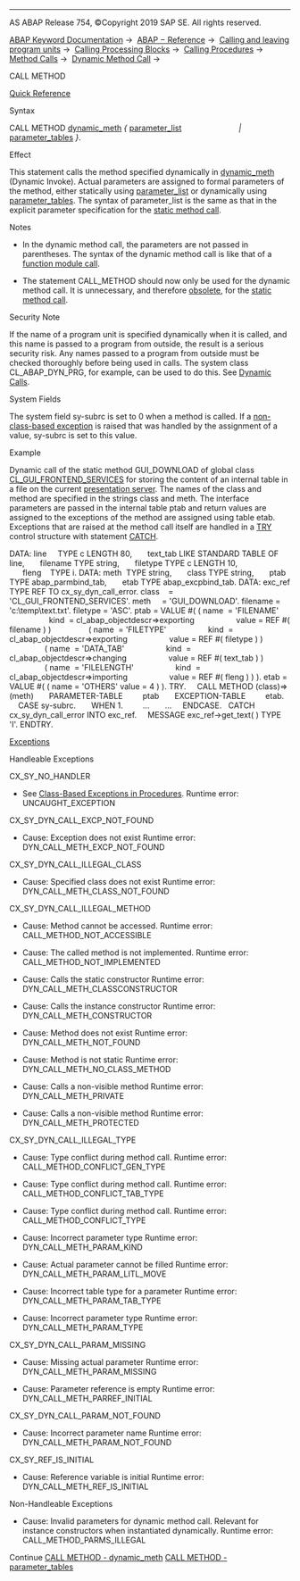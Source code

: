   

* * *

AS ABAP Release 754, ©Copyright 2019 SAP SE. All rights reserved.

[ABAP Keyword Documentation](javascript:call_link\('abenabap.htm'\)) →  [ABAP − Reference](javascript:call_link\('abenabap_reference.htm'\)) →  [Calling and leaving program units](javascript:call_link\('abenabap_execution.htm'\)) →  [Calling Processing Blocks](javascript:call_link\('abencall_processing_blocks.htm'\)) →  [Calling Procedures](javascript:call_link\('abencall_procedures.htm'\)) →  [Method Calls](javascript:call_link\('abenmethod_calls.htm'\)) →  [Dynamic Method Call](javascript:call_link\('abenmethod_calls_dynamic.htm'\)) → 

CALL METHOD

[Quick Reference](javascript:call_link\('abapcall_method_shortref.htm'\))

Syntax

CALL METHOD [dynamic\_meth](javascript:call_link\('abapcall_method_meth_ident_dyna.htm'\)) *{* [parameter\_list](javascript:call_link\('abapcall_method_parameters.htm'\))
                         *|* [parameter\_tables](javascript:call_link\('abapcall_method_parameter_tables.htm'\)) *}*.

Effect

This statement calls the method specified dynamically in [dynamic\_meth](javascript:call_link\('abapcall_method_meth_ident_dyna.htm'\)) (Dynamic Invoke). Actual parameters are assigned to formal parameters of the method, either statically using [parameter\_list](javascript:call_link\('abapcall_method_parameters.htm'\)) or dynamically using [parameter\_tables](javascript:call_link\('abapcall_method_parameter_tables.htm'\)). The syntax of parameter\_list is the same as that in the explicit parameter specification for the [static method call](javascript:call_link\('abapcall_method_static_short.htm'\)).

Notes

-   In the dynamic method call, the parameters are not passed in parentheses. The syntax of the dynamic method call is like that of a [function module call](javascript:call_link\('abapcall_function_general.htm'\)).
    
-   The statement CALL\_METHOD should now only be used for the dynamic method call. It is unnecessary, and therefore [obsolete](javascript:call_link\('abapcall_method_static.htm'\)), for the [static method call](javascript:call_link\('abenmethod_calls_static.htm'\)).
    

Security Note

If the name of a program unit is specified dynamically when it is called, and this name is passed to a program from outside, the result is a serious security risk. Any names passed to a program from outside must be checked thoroughly before being used in calls. The system class CL\_ABAP\_DYN\_PRG, for example, can be used to do this. See [Dynamic Calls](javascript:call_link\('abendyn_call_scrty.htm'\)).

System Fields

The system field sy-subrc is set to 0 when a method is called. If a [non-class-based exception](javascript:call_link\('abenexceptions_non_class.htm'\)) is raised that was handled by the assignment of a value, sy-subrc is set to this value.

Example

Dynamic call of the static method GUI\_DOWNLOAD of global class [CL\_GUI\_FRONTEND\_SERVICES](javascript:call_link\('abenfrontend_services.htm'\)) for storing the content of an internal table in a file on the current [presentation server](javascript:call_link\('abenpresentation_server_glosry.htm'\) "Glossary Entry"). The names of the class and method are specified in the strings class and meth. The interface parameters are passed in the internal table ptab and return values are assigned to the exceptions of the method are assigned using table etab. Exceptions that are raised at the method call itself are handled in a [TRY](javascript:call_link\('abaptry.htm'\)) control structure with statement [CATCH](javascript:call_link\('abaptry.htm'\)).

DATA: line     TYPE c LENGTH 80,
      text\_tab LIKE STANDARD TABLE OF line,
      filename TYPE string,
      filetype TYPE c LENGTH 10,
      fleng    TYPE i.
DATA: meth  TYPE string,
      class TYPE string,
      ptab TYPE abap\_parmbind\_tab,
      etab TYPE abap\_excpbind\_tab.
DATA: exc\_ref TYPE REF TO cx\_sy\_dyn\_call\_error.
class    = 'CL\_GUI\_FRONTEND\_SERVICES'.
meth     = 'GUI\_DOWNLOAD'.
filename = 'c:\\temp\\text.txt'.
filetype = 'ASC'.
ptab = VALUE #( ( name  = 'FILENAME'
                  kind  = cl\_abap\_objectdescr=>exporting
                  value = REF #( filename ) )
                ( name  = 'FILETYPE'
                  kind  = cl\_abap\_objectdescr=>exporting
                  value = REF #( filetype ) )
                ( name  = 'DATA\_TAB'
                  kind  = cl\_abap\_objectdescr=>changing
                  value = REF #( text\_tab ) )
                ( name  = 'FILELENGTH'
                  kind  = cl\_abap\_objectdescr=>importing
                  value = REF #( fleng ) ) ).
etab = VALUE #( ( name = 'OTHERS' value = 4 ) ).
TRY.
    CALL METHOD (class)=>(meth)
      PARAMETER-TABLE
        ptab
      EXCEPTION-TABLE
        etab.
    CASE sy-subrc.
      WHEN 1.
        ...
      ...
    ENDCASE.
  CATCH cx\_sy\_dyn\_call\_error INTO exc\_ref.
    MESSAGE exc\_ref->get\_text( ) TYPE 'I'.
ENDTRY.

[Exceptions](javascript:call_link\('abenabap_language_exceptions.htm'\))

Handleable Exceptions

CX\_SY\_NO\_HANDLER

-   See [Class-Based Exceptions in Procedures](javascript:call_link\('abenexceptions_procedures.htm'\)).
    Runtime error: UNCAUGHT\_EXCEPTION
    

CX\_SY\_DYN\_CALL\_EXCP\_NOT\_FOUND

-   Cause: Exception does not exist
    Runtime error: DYN\_CALL\_METH\_EXCP\_NOT\_FOUND
    

CX\_SY\_DYN\_CALL\_ILLEGAL\_CLASS

-   Cause: Specified class does not exist
    Runtime error: DYN\_CALL\_METH\_CLASS\_NOT\_FOUND
    

CX\_SY\_DYN\_CALL\_ILLEGAL\_METHOD

-   Cause: Method cannot be accessed.
    Runtime error: CALL\_METHOD\_NOT\_ACCESSIBLE
    
-   Cause: The called method is not implemented.
    Runtime error: CALL\_METHOD\_NOT\_IMPLEMENTED
    
-   Cause: Calls the static constructor
    Runtime error: DYN\_CALL\_METH\_CLASSCONSTRUCTOR
    
-   Cause: Calls the instance constructor
    Runtime error: DYN\_CALL\_METH\_CONSTRUCTOR
    
-   Cause: Method does not exist
    Runtime error: DYN\_CALL\_METH\_NOT\_FOUND
    
-   Cause: Method is not static
    Runtime error: DYN\_CALL\_METH\_NO\_CLASS\_METHOD
    
-   Cause: Calls a non-visible method
    Runtime error: DYN\_CALL\_METH\_PRIVATE
    
-   Cause: Calls a non-visible method
    Runtime error: DYN\_CALL\_METH\_PROTECTED
    

CX\_SY\_DYN\_CALL\_ILLEGAL\_TYPE

-   Cause: Type conflict during method call.
    Runtime error: CALL\_METHOD\_CONFLICT\_GEN\_TYPE
    
-   Cause: Type conflict during method call.
    Runtime error: CALL\_METHOD\_CONFLICT\_TAB\_TYPE
    
-   Cause: Type conflict during method call.
    Runtime error: CALL\_METHOD\_CONFLICT\_TYPE
    
-   Cause: Incorrect parameter type
    Runtime error: DYN\_CALL\_METH\_PARAM\_KIND
    
-   Cause: Actual parameter cannot be filled
    Runtime error: DYN\_CALL\_METH\_PARAM\_LITL\_MOVE
    
-   Cause: Incorrect table type for a parameter
    Runtime error: DYN\_CALL\_METH\_PARAM\_TAB\_TYPE
    
-   Cause: Incorrect parameter type
    Runtime error: DYN\_CALL\_METH\_PARAM\_TYPE
    

CX\_SY\_DYN\_CALL\_PARAM\_MISSING

-   Cause: Missing actual parameter
    Runtime error: DYN\_CALL\_METH\_PARAM\_MISSING
    
-   Cause: Parameter reference is empty
    Runtime error: DYN\_CALL\_METH\_PARREF\_INITIAL
    

CX\_SY\_DYN\_CALL\_PARAM\_NOT\_FOUND

-   Cause: Incorrect parameter name
    Runtime error: DYN\_CALL\_METH\_PARAM\_NOT\_FOUND
    

CX\_SY\_REF\_IS\_INITIAL

-   Cause: Reference variable is initial
    Runtime error: DYN\_CALL\_METH\_REF\_IS\_INITIAL
    

Non-Handleable Exceptions

-   Cause: Invalid parameters for dynamic method call. Relevant for instance constructors when instantiated dynamically.
    Runtime error: CALL\_METHOD\_PARMS\_ILLEGAL
    

Continue
[CALL METHOD - dynamic\_meth](javascript:call_link\('abapcall_method_meth_ident_dyna.htm'\))
[CALL METHOD - parameter\_tables](javascript:call_link\('abapcall_method_parameter_tables.htm'\))